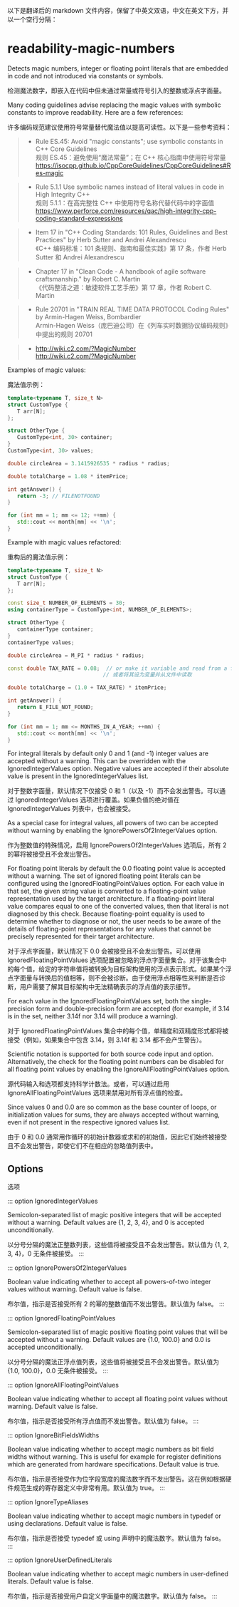 以下是翻译后的 markdown 文件内容，保留了中英文双语，中文在英文下方，并以一个空行分隔：

# readability-magic-numbers

Detects magic numbers, integer or floating point literals that are embedded in code and not introduced via constants or symbols.

检测魔法数字，即嵌入在代码中但未通过常量或符号引入的整数或浮点字面量。

Many coding guidelines advise replacing the magic values with symbolic constants to improve readability. Here are a few references:

许多编码规范建议使用符号常量替代魔法值以提高可读性。以下是一些参考资料：

> - Rule ES.45: Avoid "magic constants"; use symbolic constants in C++ Core Guidelines  
>   规则 ES.45：避免使用“魔法常量”；在 C++ 核心指南中使用符号常量  
>   https://isocpp.github.io/CppCoreGuidelines/CppCoreGuidelines#Res-magic

> - Rule 5.1.1 Use symbolic names instead of literal values in code in High Integrity C++  
>   规则 5.1.1：在高完整性 C++ 中使用符号名称代替代码中的字面值  
>   https://www.perforce.com/resources/qac/high-integrity-cpp-coding-standard-expressions

> - Item 17 in "C++ Coding Standards: 101 Rules, Guidelines and Best Practices" by Herb Sutter and Andrei Alexandrescu  
>   《C++ 编码标准：101 条规则、指南和最佳实践》第 17 条，作者 Herb Sutter 和 Andrei Alexandrescu

> - Chapter 17 in "Clean Code - A handbook of agile software craftsmanship." by Robert C. Martin  
>   《代码整洁之道：敏捷软件工艺手册》第 17 章，作者 Robert C. Martin

> - Rule 20701 in "TRAIN REAL TIME DATA PROTOCOL Coding Rules" by Armin-Hagen Weiss, Bombardier  
>   Armin-Hagen Weiss（庞巴迪公司）在《列车实时数据协议编码规则》中提出的规则 20701

> - http://wiki.c2.com/?MagicNumber  
>   http://wiki.c2.com/?MagicNumber

Examples of magic values:

魔法值示例：

```c++
template<typename T, size_t N>
struct CustomType {
   T arr[N];
};

struct OtherType {
   CustomType<int, 30> container;
}
CustomType<int, 30> values;

double circleArea = 3.1415926535 * radius * radius;

double totalCharge = 1.08 * itemPrice;

int getAnswer() {
   return -3; // FILENOTFOUND
}

for (int mm = 1; mm <= 12; ++mm) {
   std::cout << month[mm] << '\n';
}
```

Example with magic values refactored:

重构后的魔法值示例：

```c++
template<typename T, size_t N>
struct CustomType {
   T arr[N];
};

const size_t NUMBER_OF_ELEMENTS = 30;
using containerType = CustomType<int, NUMBER_OF_ELEMENTS>;

struct OtherType {
   containerType container;
}
containerType values;

double circleArea = M_PI * radius * radius;

const double TAX_RATE = 0.08;  // or make it variable and read from a file
                              // 或者将其设为变量并从文件中读取

double totalCharge = (1.0 + TAX_RATE) * itemPrice;

int getAnswer() {
   return E_FILE_NOT_FOUND;
}

for (int mm = 1; mm <= MONTHS_IN_A_YEAR; ++mm) {
   std::cout << month[mm] << '\n';
}
```

For integral literals by default only 0 and 1 (and -1) integer values are accepted without a warning. This can be overridden with the IgnoredIntegerValues option. Negative values are accepted if their absolute value is present in the IgnoredIntegerValues list.

对于整数字面量，默认情况下仅接受 0 和 1（以及 -1）而不会发出警告。可以通过 IgnoredIntegerValues 选项进行覆盖。如果负值的绝对值在 IgnoredIntegerValues 列表中，也会被接受。

As a special case for integral values, all powers of two can be accepted without warning by enabling the IgnorePowersOf2IntegerValues option.

作为整数值的特殊情况，启用 IgnorePowersOf2IntegerValues 选项后，所有 2 的幂将被接受且不会发出警告。

For floating point literals by default the 0.0 floating point value is accepted without a warning. The set of ignored floating point literals can be configured using the IgnoredFloatingPointValues option. For each value in that set, the given string value is converted to a floating-point value representation used by the target architecture. If a floating-point literal value compares equal to one of the converted values, then that literal is not diagnosed by this check. Because floating-point equality is used to determine whether to diagnose or not, the user needs to be aware of the details of floating-point representations for any values that cannot be precisely represented for their target architecture.

对于浮点字面量，默认情况下 0.0 会被接受且不会发出警告。可以使用 IgnoredFloatingPointValues 选项配置被忽略的浮点字面量集合。对于该集合中的每个值，给定的字符串值将被转换为目标架构使用的浮点表示形式。如果某个浮点字面量与转换后的值相等，则不会被诊断。由于使用浮点相等性来判断是否诊断，用户需要了解其目标架构中无法精确表示的浮点值的表示细节。

For each value in the IgnoredFloatingPointValues set, both the single-precision form and double-precision form are accepted (for example, if 3.14 is in the set, neither 3.14f nor 3.14 will produce a warning).

对于 IgnoredFloatingPointValues 集合中的每个值，单精度和双精度形式都将被接受（例如，如果集合中包含 3.14，则 3.14f 和 3.14 都不会产生警告）。

Scientific notation is supported for both source code input and option. Alternatively, the check for the floating point numbers can be disabled for all floating point values by enabling the IgnoreAllFloatingPointValues option.

源代码输入和选项都支持科学计数法。或者，可以通过启用 IgnoreAllFloatingPointValues 选项来禁用对所有浮点值的检查。

Since values 0 and 0.0 are so common as the base counter of loops, or initialization values for sums, they are always accepted without warning, even if not present in the respective ignored values list.

由于 0 和 0.0 通常用作循环的初始计数器或求和的初始值，因此它们始终被接受且不会发出警告，即使它们不在相应的忽略值列表中。

## Options

选项

::: option
IgnoredIntegerValues

Semicolon-separated list of magic positive integers that will be accepted without a warning. Default values are {1, 2, 3, 4}, and 0 is accepted unconditionally.

以分号分隔的魔法正整数列表，这些值将被接受且不会发出警告。默认值为 {1, 2, 3, 4}，0 无条件被接受。
:::

::: option
IgnorePowersOf2IntegerValues

Boolean value indicating whether to accept all powers-of-two integer values without warning. Default value is false.

布尔值，指示是否接受所有 2 的幂的整数值而不发出警告。默认值为 false。
:::

::: option
IgnoredFloatingPointValues

Semicolon-separated list of magic positive floating point values that will be accepted without a warning. Default values are {1.0, 100.0} and 0.0 is accepted unconditionally.

以分号分隔的魔法正浮点值列表，这些值将被接受且不会发出警告。默认值为 {1.0, 100.0}，0.0 无条件被接受。
:::

::: option
IgnoreAllFloatingPointValues

Boolean value indicating whether to accept all floating point values without warning. Default value is false.

布尔值，指示是否接受所有浮点值而不发出警告。默认值为 false。
:::

::: option
IgnoreBitFieldsWidths

Boolean value indicating whether to accept magic numbers as bit field widths without warning. This is useful for example for register definitions which are generated from hardware specifications. Default value is true.

布尔值，指示是否接受作为位字段宽度的魔法数字而不发出警告。这在例如根据硬件规范生成的寄存器定义中非常有用。默认值为 true。
:::

::: option
IgnoreTypeAliases

Boolean value indicating whether to accept magic numbers in typedef or using declarations. Default value is false.

布尔值，指示是否接受 typedef 或 using 声明中的魔法数字。默认值为 false。
:::

::: option
IgnoreUserDefinedLiterals

Boolean value indicating whether to accept magic numbers in user-defined literals. Default value is false.

布尔值，指示是否接受用户自定义字面量中的魔法数字。默认值为 false。
:::
